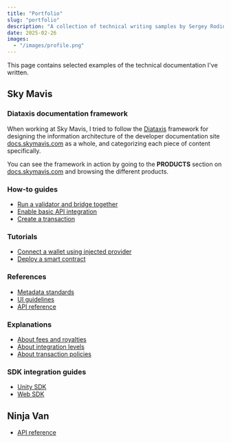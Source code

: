 ```yaml
---
title: "Portfolio"
slug: "portfolio"
description: "A collection of technical writing samples by Sergey Rodin, covering API documentation, SDKs, and user guides."
date: 2025-02-26
images:
  - "/images/profile.png"
---
```


This page contains selected examples of the technical documentation I've written.

## Sky Mavis

### Diataxis documentation framework

When working at Sky Mavis, I tried to follow the [Diataxis](https://diataxis.fr) framework for designing the information architecture of the developer documentation site [docs.skymavis.com](https://docs.skymavis.com) as a whole, and categorizing each piece of content specifically.

You can see the framework in action by going to the **PRODUCTS** section on [docs.skymavis.com](https://docs.skymavis.com) and browsing the different products.

### How-to guides

* [Run a validator and bridge together](https://docs.roninchain.com/validators/setup/mainnet/run-combined)
* [Enable basic API integration](https://docs.skymavis.com/mavis/mavis-store/guides/basic/integrate)
* [Create a transaction](https://docs.skymavis.com/mavis/mpc/guides/create-transaction)

### Tutorials

* [Connect a wallet using injected provider](https://docs.skymavis.com/ronin/wallet/tutorials/connect-web)
* [Deploy a smart contract](https://docs.skymavis.com/ronin/smart-contracts/tutorials/deploy)

### References

* [Metadata standards](https://docs.skymavis.com/mavis/mavis-market/reference/metadata)
* [UI guidelines](https://docs.skymavis.com/mavis/ronin-waypoint/reference/ui-guidelines)
* [API reference](https://docs.skymavis.com/api/mavis-store)

### Explanations

* [About fees and royalties](https://docs.skymavis.com/mavis/mavis-market/explanation/fees)
* [About integration levels](https://docs.skymavis.com/mavis/mavis-store/explanation/integration-levels)
* [About transaction policies](https://docs.skymavis.com/mavis/mpc/explanation/transactions)

### SDK integration guides

* [Unity SDK](https://docs.skymavis.com/mavis/ronin-waypoint/reference/unity-sdk/0.3.0)
* [Web SDK](https://docs.skymavis.com/mavis/ronin-waypoint/reference/web-sdk)

## Ninja Van

* [API reference](https://api-docs.ninjavan.co/en)
